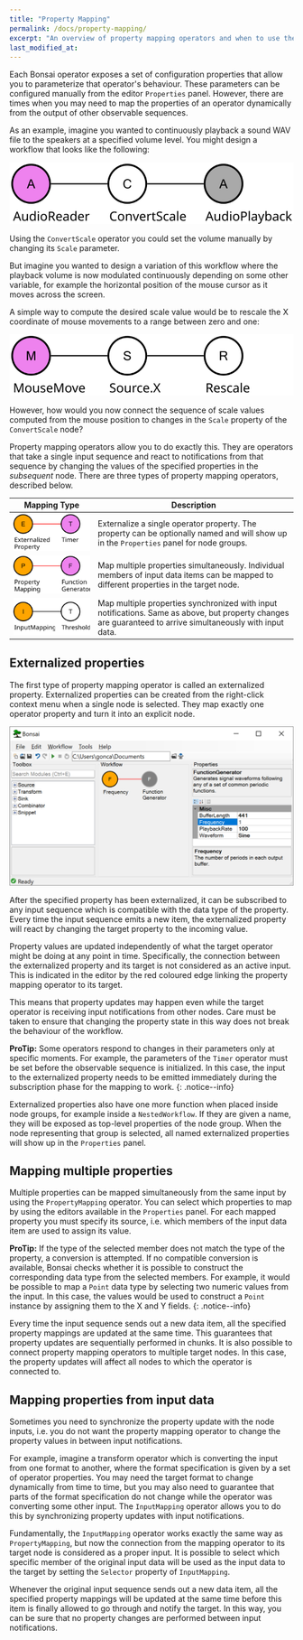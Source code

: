 ```yaml
---
title: "Property Mapping"
permalink: /docs/property-mapping/
excerpt: "An overview of property mapping operators and when to use them."
last_modified_at: 
---
```


Each Bonsai operator exposes a set of configuration properties that allow you to parameterize that operator's behaviour. These parameters can be configured manually from the editor `Properties` panel. However, there are times when you may need to map the properties of an operator dynamically from the output of other observable sequences.

As an example, imagine you wanted to continuously playback a sound WAV file to the speakers at a specified volume level. You might design a workflow that looks like the following:

![WAV file playback](/assets/images/wavplayback.svg)

Using the `ConvertScale` operator you could set the volume manually by changing its `Scale` parameter.

But imagine you wanted to design a variation of this workflow where the playback volume is now modulated continuously depending on some other variable, for example the horizontal position of the mouse cursor as it moves across the screen.

A simple way to compute the desired scale value would be to rescale the X coordinate of mouse movements to a range between zero and one:

![Rescaled mouse position](/assets/images/mouserescale.svg)

However, how would you now connect the sequence of scale values computed from the mouse position to changes in the `Scale` property of the `ConvertScale` node?

Property mapping operators allow you to do exactly this. They are operators that take a single input sequence and react to notifications from that sequence by changing the values of the specified properties in the *subsequent* node. There are three types of property mapping operators, described below.

| Mapping Type | Description |
| :----------: | ----------- |
| ![Externalized property](/assets/images/externalizedproperty.svg) | Externalize a single operator property. The property can be optionally named and will show up in the `Properties` panel for node groups. |
| ![Property mapping](/assets/images/propertymapping.svg) | Map multiple properties simultaneously. Individual members of input data items can be mapped to different properties in the target node. |
| ![Input mapping](/assets/images/inputmapping.svg) | Map multiple properties synchronized with input notifications. Same as above, but property changes are guaranteed to arrive simultaneously with input data. |

## Externalized properties

The first type of property mapping operator is called an externalized property. Externalized properties can be created from the right-click context menu when a single node is selected. They map exactly one operator property and turn it into an explicit node.

![Externalized property](/assets/images/externalizedproperty.png)

After the specified property has been externalized, it can be subscribed to any input sequence which is compatible with the data type of the property. Every time the input sequence emits a new item, the externalized property will react by changing the target property to the incoming value.

Property values are updated independently of what the target operator might be doing at any point in time. Specifically, the connection between the externalized property and its target is not considered as an active input. This is indicated in the editor by the red coloured edge linking the property mapping operator to its target.

This means that property updates may happen even while the target operator is receiving input notifications from other nodes. Care must be taken to ensure that changing the property state in this way does not break the behaviour of the workflow.

**ProTip:** Some operators respond to changes in their parameters only at specific moments. For example, the parameters of the `Timer` operator must be set before the observable sequence is initialized. In this case, the input to the externalized property needs to be emitted immediately during the subscription phase for the mapping to work.
{: .notice--info}

Externalized properties also have one more function when placed inside node groups, for example inside a `NestedWorkflow`. If they are given a name, they will be exposed as top-level properties of the node group. When the node representing that group is selected, all named externalized properties will show up in the `Properties` panel.

## Mapping multiple properties

Multiple properties can be mapped simultaneously from the same input by using the `PropertyMapping` operator. You can select which properties to map by using the editors available in the `Properties` panel. For each mapped property you must specify its source, i.e. which members of the input data item are used to assign its value.

**ProTip:** If the type of the selected member does not match the type of the property, a conversion is attempted. If no compatible conversion is available, Bonsai checks whether it is possible to construct the corresponding data type from the selected members. For example, it would be possible to map a `Point` data type by selecting two numeric values from the input. In this case, the values would be used to construct a `Point` instance by assigning them to the X and Y fields.
{: .notice--info}

Every time the input sequence sends out a new data item, all the specified property mappings are updated at the same time. This guarantees that property updates are sequentially performed in chunks. It is also possible to connect property mapping operators to multiple target nodes. In this case, the property updates will affect all nodes to which the operator is connected to.

## Mapping properties from input data

Sometimes you need to synchronize the property update with the node inputs, i.e. you do not want the property mapping operator to change the property values in between input notifications.

For example, imagine a transform operator which is converting the input from one format to another, where the format specification is given by a set of operator properties. You may need the target format to change dynamically from time to time, but you may also need to guarantee that parts of the format specification do not change while the operator was converting some other input. The `InputMapping` operator allows you to do this by synchronizing property updates with input notifications.

Fundamentally, the `InputMapping` operator works exactly the same way as `PropertyMapping`, but now the connection from the mapping operator to its target node is considered as a proper input. It is possible to select which specific member of the original input data will be used as the input data to the target by setting the `Selector` property of `InputMapping`.

Whenever the original input sequence sends out a new data item, all the specified property mappings will be updated at the same time before this item is finally allowed to go through and notify the target. In this way, you can be sure that no property changes are performed between input notifications.